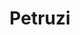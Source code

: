 ---
title: "Petruzi"
url: /ciudad-autonoma-de-buenos-aires/petruzi/
shop: reparación de automóviles
---